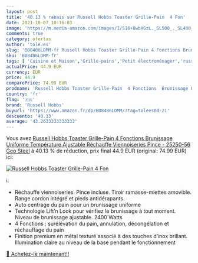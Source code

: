 ```yaml
---
layout: post
title: '40.13 % rabais sur Russell Hobbs Toaster Grille-Pain  4 Fon'
date: 2021-10-07 10:16:03
image: 'https://m.media-amazon.com/images/I/516+8wbXGzL._SL500_._SL400_.jpg'
comments: true
category: ofertas
author: 'tole.es'
slug: 'B08486LDMM-fr Russell Hobbs Toaster Grille-Pain 4 Fonctions Brunissage...'
sku: 'B08486LDMM-fr'
tags: [ 'Cuisine et Maison','Grille-pains','Petit électroménager','russell hobbs', ]
actualPrice: 44.9 EUR
currency: EUR
price: 44.9
comparePrice: 74.99 EUR
prodname: 'Russell Hobbs Toaster Grille-Pain  4 Fonctions  Brunissage Uniforme  Température Ajustable  Réchauffe Viennoiseries  Pince - 25250-56 Geo Steel'
country: 'fr'
flag: '🇫🇷'
brand: 'Russell Hobbs'
buyurl: 'https://www.amazon.fr/dp/B08486LDMM/?tag=tolees0d-21'
descuento: '40.13'
average: '43.2633333333333'
---
```


Vous avez [Russell Hobbs Toaster Grille-Pain  4 Fonctions  Brunissage Uniforme  Température Ajustable  Réchauffe Viennoiseries  Pince - 25250-56 Geo Steel](https://www.amazon.fr/dp/B08486LDMM/?tag=tolees0d-21)  à  40.13 % de réduction, prix final  44.9 EUR (original: 74.99 EUR) ici:

[![Russell Hobbs Toaster Grille-Pain  4 Fon](https://m.media-amazon.com/images/I/516+8wbXGzL._SL500_._SL400_.jpg)](https://www.amazon.fr/dp/B08486LDMM/?tag=tolees0d-21)

ℹ️:

- Réchauffe viennoiseries. Pince incluse. Tiroir ramasse-miettes amovible. Range cordon intégré et pieds antidérapants.
- Auto centrage du pain pour un brunissage uniforme
- Technologie Lift’n Look pour vérifiez le brunissage à tout moment. Niveau de brunissage ajustable. 2400 Watts
- 4 Fonctions : surélévation du pain, annulation, décongélation et réchauffage du pain
- Finition premium en métal texturé associé à des touches d’inox brillant. Illumination claire au niveau de la base pendant le fonctionnement

[🛒 Achetez-le maintenant!!](https://www.amazon.fr/dp/B08486LDMM/?tag=tolees0d-21)

